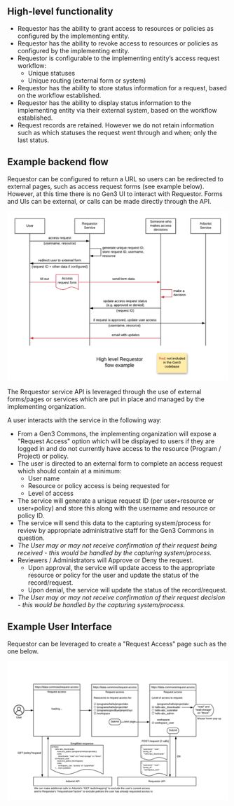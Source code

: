 ## High-level functionality

- Requestor has the ability to grant access to resources or policies as configured by the implementing entity.
- Requestor has the ability to revoke access to resources or policies as configured by the implementing entity.
- Requestor is configurable to the implementing entity’s access request workflow:
  - Unique statuses
  - Unique routing (external form or system)
- Requestor has the ability to store status information for a request, based on the workflow established.
- Requestor has the ability to display status information to the implementing entity via their external system, based on the workflow established.
- Request records are retained. However we do not retain information such as which statuses the request went through and when; only the last status.

## Example backend flow

Requestor can be configured to return a URL so users can be redirected to external pages, such as access request forms (see example below). However, at this time there is no Gen3 UI to interact with Requestor. Forms and UIs can be external, or calls can be made directly through the API.

![Requestor example flow](img/requestor_example_flow.png)

The Requestor service API is leveraged through the use of external forms/pages or services which are put in place and managed by the implementing organization.

A user interacts with the service in the following way:
- From a Gen3 Commons, the implementing organization will expose a "Request Access" option which will be displayed to users if they are logged in and do not currently have access to the resource (Program / Project) or policy.
- The user is directed to an external form to complete an access request which should contain at a minimum:
  - User name
  - Resource or policy access is being requested for
  - Level of access
- The service will generate a unique request ID (per user+resource or user+policy) and store this along with the username and resource or policy ID.
- The service will send this data to the capturing system/process for review by appropriate administrative staff for the Gen3 Commons in question.
- _The User may or may not receive confirmation of their request being received - this would be handled by the capturing system/process._
- Reviewers / Administrators will Approve or Deny the request.
  - Upon approval, the service will update access to the appropriate resource or policy for the user and update the status of the record/request.
  - Upon denial, the service will update the status of the record/request.
- _The User may or may not receive confirmation of their request decision - this would be handled by the capturing system/process._

## Example User Interface

Requestor can be leveraged to create a "Request Access" page such as the one below.

![Requestor example UI](img/requestor_example_ui.png)

